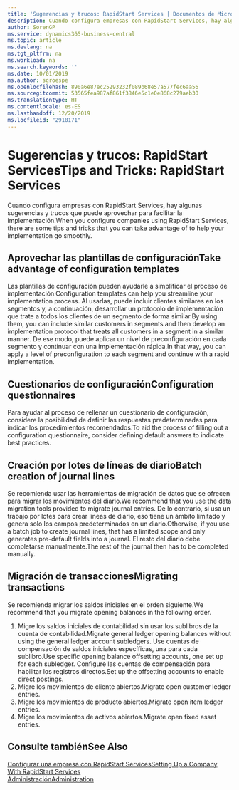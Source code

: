 ```yaml
---
title: 'Sugerencias y trucos: RapidStart Services | Documentos de Microsoft'
description: Cuando configura empresas con RapidStart Services, hay algunas sugerencias y trucos que puede aprovechar para facilitar la implementación.
author: SorenGP
ms.service: dynamics365-business-central
ms.topic: article
ms.devlang: na
ms.tgt_pltfrm: na
ms.workload: na
ms.search.keywords: ''
ms.date: 10/01/2019
ms.author: sgroespe
ms.openlocfilehash: 890a6e87ec25293232f089b68e57a577fec6aa56
ms.sourcegitcommit: 53565fea987af861f3846e5c1e0e868c279aeb30
ms.translationtype: HT
ms.contentlocale: es-ES
ms.lasthandoff: 12/20/2019
ms.locfileid: "2918171"
---
```

# <a name="tips-and-tricks-rapidstart-services"></a><span data-ttu-id="584a7-103">Sugerencias y trucos: RapidStart Services</span><span class="sxs-lookup"><span data-stu-id="584a7-103">Tips and Tricks: RapidStart Services</span></span>
<span data-ttu-id="584a7-104">Cuando configura empresas con RapidStart Services, hay algunas sugerencias y trucos que puede aprovechar para facilitar la implementación.</span><span class="sxs-lookup"><span data-stu-id="584a7-104">When you configure companies using RapidStart Services, there are some tips and tricks that you can take advantage of to help your implementation go smoothly.</span></span>  

## <a name="take-advantage-of-configuration-templates"></a><span data-ttu-id="584a7-105">Aprovechar las plantillas de configuración</span><span class="sxs-lookup"><span data-stu-id="584a7-105">Take advantage of configuration templates</span></span>  
<span data-ttu-id="584a7-106">Las plantillas de configuración pueden ayudarle a simplificar el proceso de implementación.</span><span class="sxs-lookup"><span data-stu-id="584a7-106">Configuration templates can help you streamline your implementation process.</span></span> <span data-ttu-id="584a7-107">Al usarlas, puede incluir clientes similares en los segmentos y, a continuación, desarrollar un protocolo de implementación que trate a todos los clientes de un segmento de forma similar.</span><span class="sxs-lookup"><span data-stu-id="584a7-107">By using them, you can include similar customers in segments and then develop an implementation protocol that treats all customers in a segment in a similar manner.</span></span> <span data-ttu-id="584a7-108">De ese modo, puede aplicar un nivel de preconfiguración en cada segmento y continuar con una implementación rápida.</span><span class="sxs-lookup"><span data-stu-id="584a7-108">In that way, you can apply a level of preconfiguration to each segment and continue with a rapid implementation.</span></span>  

## <a name="configuration-questionnaires"></a><span data-ttu-id="584a7-109">Cuestionarios de configuración</span><span class="sxs-lookup"><span data-stu-id="584a7-109">Configuration questionnaires</span></span>  
<span data-ttu-id="584a7-110">Para ayudar al proceso de rellenar un cuestionario de configuración, considere la posibilidad de definir las respuestas predeterminadas para indicar los procedimientos recomendados.</span><span class="sxs-lookup"><span data-stu-id="584a7-110">To aid the process of filling out a configuration questionnaire, consider defining default answers to indicate best practices.</span></span>  

## <a name="batch-creation-of-journal-lines"></a><span data-ttu-id="584a7-111">Creación por lotes de líneas de diario</span><span class="sxs-lookup"><span data-stu-id="584a7-111">Batch creation of journal lines</span></span>  
<span data-ttu-id="584a7-112">Se recomienda usar las herramientas de migración de datos que se ofrecen para migrar los movimientos del diario.</span><span class="sxs-lookup"><span data-stu-id="584a7-112">We recommend that you use the data migration tools provided to migrate journal entries.</span></span> <span data-ttu-id="584a7-113">De lo contrario, si usa un trabajo por lotes para crear líneas de diario, eso tiene un ámbito limitado y genera solo los campos predeterminados en un diario.</span><span class="sxs-lookup"><span data-stu-id="584a7-113">Otherwise, if you use a batch job to create journal lines, that has a limited scope and only generates pre-default fields into a journal.</span></span> <span data-ttu-id="584a7-114">El resto del diario debe completarse manualmente.</span><span class="sxs-lookup"><span data-stu-id="584a7-114">The rest of the journal then has to be completed manually.</span></span>  

## <a name="migrating-transactions"></a><span data-ttu-id="584a7-115">Migración de transacciones</span><span class="sxs-lookup"><span data-stu-id="584a7-115">Migrating transactions</span></span>  
<span data-ttu-id="584a7-116">Se recomienda migrar los saldos iniciales en el orden siguiente.</span><span class="sxs-lookup"><span data-stu-id="584a7-116">We recommend that you migrate opening balances in the following order.</span></span> <!--Be aware that you cannot insert ledger entries directly. Instead you must use journals to post the journal lines--> 

1.  <span data-ttu-id="584a7-117">Migre los saldos iniciales de contabilidad sin usar los sublibros de la cuenta de contabilidad.</span><span class="sxs-lookup"><span data-stu-id="584a7-117">Migrate general ledger opening balances without using the general ledger account subledgers.</span></span> <span data-ttu-id="584a7-118">Use cuentas de compensación de saldos iniciales específicas, una para cada sublibro.</span><span class="sxs-lookup"><span data-stu-id="584a7-118">Use specific opening balance offsetting accounts, one set up for each subledger.</span></span> <span data-ttu-id="584a7-119">Configure las cuentas de compensación para habilitar los registros directos.</span><span class="sxs-lookup"><span data-stu-id="584a7-119">Set up the offsetting accounts to enable direct postings.</span></span>  
2.  <span data-ttu-id="584a7-120">Migre los movimientos de cliente abiertos.</span><span class="sxs-lookup"><span data-stu-id="584a7-120">Migrate open customer ledger entries.</span></span>  <!--work on these-->
3.  <span data-ttu-id="584a7-121">Migre los movimientos de producto abiertos.</span><span class="sxs-lookup"><span data-stu-id="584a7-121">Migrate open item ledger entries.</span></span>  
4.  <span data-ttu-id="584a7-122">Migre los movimientos de activos abiertos.</span><span class="sxs-lookup"><span data-stu-id="584a7-122">Migrate open fixed asset entries.</span></span>  

## <a name="see-also"></a><span data-ttu-id="584a7-123">Consulte también</span><span class="sxs-lookup"><span data-stu-id="584a7-123">See Also</span></span>  
[<span data-ttu-id="584a7-124">Configurar una empresa con RapidStart Services</span><span class="sxs-lookup"><span data-stu-id="584a7-124">Setting Up a Company With RapidStart Services</span></span>](admin-set-up-a-company-with-rapidstart.md)  
[<span data-ttu-id="584a7-125">Administración</span><span class="sxs-lookup"><span data-stu-id="584a7-125">Administration</span></span>](admin-setup-and-administration.md)
